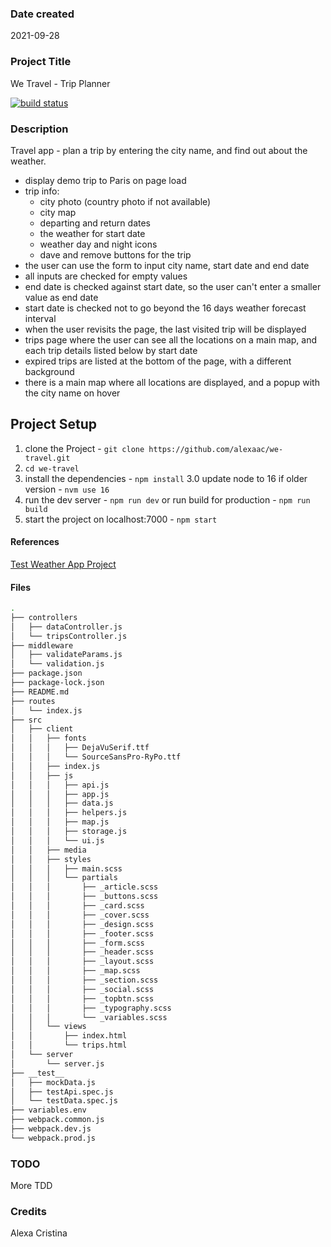 ### Date created

2021-09-28

### Project Title

We Travel - Trip Planner

[![build status](https://app.travis-ci.com/github/alexaac/we-travel/master.svg)](https://app.travis-ci.com/github/alexaac/we-travel)

### Description

Travel app - plan a trip by entering the city name, and find out about the weather.

- display demo trip to Paris on page load
- trip info:
  - city photo (country photo if not available)
  - city map
  - departing and return dates
  - the weather for start date
  - weather day and night icons
  - dave and remove buttons for the trip
- the user can use the form to input city name, start date and end date
- all inputs are checked for empty values
- end date is checked against start date, so the user can't enter a smaller value as end date
- start date is checked not to go beyond the 16 days weather forecast interval
- when the user revisits the page, the last visited trip will be displayed
- trips page where the user can see all the locations on a main map, and each trip details listed below by start date
- expired trips are listed at the bottom of the page, with a different background
- there is a main map where all locations are displayed, and a popup with the city name on hover

## Project Setup

1. clone the Project - `git clone https://github.com/alexaac/we-travel.git`
2. `cd we-travel`
3. install the dependencies - `npm install`
   3.0 update node to 16 if older version - `nvm use 16`
4. run the dev server - `npm run dev` or run build for production - `npm run build`
5. start the project on localhost:7000 - `npm start`

#### References

[Test Weather App Project](https://github.com/alexaac/test-weather.git)

#### Files

```bash
.
├── controllers
│   ├── dataController.js
│   └── tripsController.js
├── middleware
│   ├── validateParams.js
│   └── validation.js
├── package.json
├── package-lock.json
├── README.md
├── routes
│   └── index.js
├── src
│   ├── client
│   │   ├── fonts
│   │   │   ├── DejaVuSerif.ttf
│   │   │   └── SourceSansPro-RyPo.ttf
│   │   ├── index.js
│   │   ├── js
│   │   │   ├── api.js
│   │   │   ├── app.js
│   │   │   ├── data.js
│   │   │   ├── helpers.js
│   │   │   ├── map.js
│   │   │   ├── storage.js
│   │   │   └── ui.js
│   │   ├── media
│   │   ├── styles
│   │   │   ├── main.scss
│   │   │   └── partials
│   │   │       ├── _article.scss
│   │   │       ├── _buttons.scss
│   │   │       ├── _card.scss
│   │   │       ├── _cover.scss
│   │   │       ├── _design.scss
│   │   │       ├── _footer.scss
│   │   │       ├── _form.scss
│   │   │       ├── _header.scss
│   │   │       ├── _layout.scss
│   │   │       ├── _map.scss
│   │   │       ├── _section.scss
│   │   │       ├── _social.scss
│   │   │       ├── _topbtn.scss
│   │   │       ├── _typography.scss
│   │   │       └── _variables.scss
│   │   └── views
│   │       ├── index.html
│   │       └── trips.html
│   └── server
│       └── server.js
├── __test__
│   ├── mockData.js
│   ├── testApi.spec.js
│   └── testData.spec.js
├── variables.env
├── webpack.common.js
├── webpack.dev.js
└── webpack.prod.js
```

### TODO

More TDD

### Credits

Alexa Cristina

